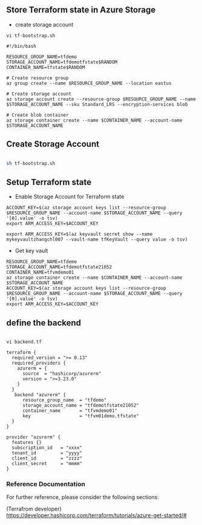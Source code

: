 ## Store Terraform state in Azure Storage

- create storage account

```
vi tf-bootstrap.sh

#!/bin/bash

RESOURCE_GROUP_NAME=tfdemo
STORAGE_ACCOUNT_NAME=tfdemotfstate$RANDOM
CONTAINER_NAME=tfstate$RANDOM

# Create resource group
az group create --name $RESOURCE_GROUP_NAME --location eastus

# Create storage account
az storage account create --resource-group $RESOURCE_GROUP_NAME --name $STORAGE_ACCOUNT_NAME --sku Standard_LRS --encryption-services blob

# Create blob container
az storage container create --name $CONTAINER_NAME --account-name $STORAGE_ACCOUNT_NAME

```

## Create Storage Account

```bash

sh tf-bootstrap.sh

```

## Setup Terraform state

- Enable Storage Account for Terraform state

```
ACCOUNT_KEY=$(az storage account keys list --resource-group $RESOURCE_GROUP_NAME --account-name $STORAGE_ACCOUNT_NAME --query '[0].value' -o tsv)
export ARM_ACCESS_KEY=$ACCOUNT_KEY

export ARM_ACCESS_KEY=$(az keyvault secret show --name mykeyvaultzhangchl007 --vault-name tfKeyVault --query value -o tsv)

```

- Get key vault

```
RESOURCE_GROUP_NAME=tfdemo
STORAGE_ACCOUNT_NAME=tfdemotfstate21052
CONTAINER_NAME=tfvmdemo01
az storage container create --name $CONTAINER_NAME --account-name $STORAGE_ACCOUNT_NAME
ACCOUNT_KEY=$(az storage account keys list --resource-group $RESOURCE_GROUP_NAME --account-name $STORAGE_ACCOUNT_NAME --query '[0].value' -o tsv)
export ARM_ACCESS_KEY=$ACCOUNT_KEY

```


## define the backend

```

vi backend.tf

terraform {
  required_version = ">= 0.13"
  required_providers {
    azurerm = {
      source  = "hashicorp/azurerm"
      version = ">=3.23.0"
    }
  }
   backend "azurerm" {
      resource_group_name  = "tfdemo"
      storage_account_name = "tfdemotfstate21052"
      container_name       = "tfvmdemo01"
      key                  = "tfvm01demo.tfstate"
  }
}

provider "azurerm" {
  features {}
  subscription_id   = "xxxx"
  tenant_id         = "yyyy"
  client_id         = "zzzz"
  client_secret     = "mmmm"
}

```

### Reference Documentation

 
For further reference, please consider the following sections:

(Terrafrom developer) https://developer.hashicorp.com/terraform/tutorials/azure-get-started/# 